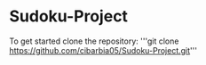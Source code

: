# Sudoku-Project

To get started clone the repository:
'''git clone https://github.com/cibarbia05/Sudoku-Project.git'''

